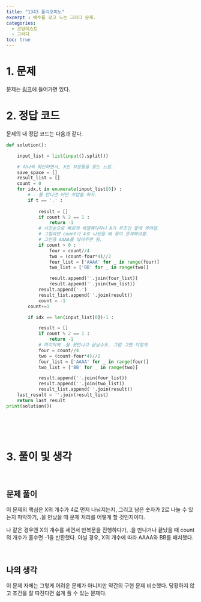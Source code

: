 ```yaml
---
title: "1343 폴리오미노"
excerpt : 배수를 갖고 노는 그리디 문제.
categories:
  - 코딩테스트
  - 그리디
toc: true
---
```

  
# 1. 문제
문제는 [링크](https://www.acmicpc.net/problem/1343)에 들어가면 있다.

# 2. 정답 코드

문제의 내 정답 코드는 다음과 같다.

```python
def solution():

    input_list = list(input().split())

    # 하나씩 확인하면서, X인 부분들을 찾는 느낌.
    save_space = []
    result_list = []
    count = 0
    for idx,t in enumerate(input_list[0]) :
        # . 를 만나면 어떤 작업을 하자.
        if t == '.' :
            
            result = []
            if count % 2 == 1 :
                return -1
            # 사전순으로 빠르게 배열해야하니 A가 무조건 앞에 와야댐.
            # 그럴려면 count가 4로 나눴을 때 몫이 존재해야함.
            # 그만큼 AAAA를 넣어주면 됨.
            if count > 0 :
                four = count//4
                two = (count-four*4)//2
                four_list = ['AAAA' for _ in range(four)]
                two_list = ['BB' for _ in range(two)]

                result.append(''.join(four_list))
                result.append(''.join(two_list))
            result.append('.')
            result_list.append(''.join(result))
            count = -1
        count+=1

        if idx == len(input_list[0])-1 :

            result = []
            if count % 2 == 1 :
                return -1
            # 마지막에 .을 못만나고 끝날수도. 그럼 그땐 이렇게
            four = count//4
            two = (count-four*4)//2
            four_list = ['AAAA' for _ in range(four)]
            two_list = ['BB' for _ in range(two)]

            result.append(''.join(four_list))
            result.append(''.join(two_list))
            result_list.append(''.join(result))
    last_result = ''.join(result_list)
    return last_result
print(solution())

```

<br/><br/><br/>

# 3. 풀이 및 생각

<br/>

## 문제 풀이

이 문제의 핵심은 X의 개수가 4로 먼저 나눠지는지, 그리고 남은 숫자가 2로 나눌 수 있는지 파악하기,
.을 만났을 때 문제 처리를 어떻게 할 것인지이다.

나 같은 경우엔 X의 개수를 세면서 반복문을 진행하다가, .을 만나거나 끝났을 때 count의 개수가 홀수면 
-1을 반환했다. 아닐 경우, X의 개수에 따라 AAAA와 BB를 배치했다. 

<br/> 

## 나의 생각

이 문제 자체는 그렇게 어려운 문제가 아니지만 약간의 구현 문제 비슷했다. 당황하지 않고
조건을 잘 따진다면 쉽게 풀 수 있는 문제다.